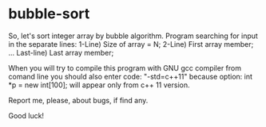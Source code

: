 # bubble-sort

So, let's sort integer array by bubble algorithm.
Program searching for input in the separate lines:
1-Line) Size of array = N;
2-Line) First array member;
...
Last-line) Last array member;

When you will try to compile this program with GNU gcc
compiler from comand line you should also enter code:
"-std=c++11"
because option:
    int *p = new int[100];
will appear only from c++ 11 version.

Report me, please, about bugs, if find any.

Good luck!
